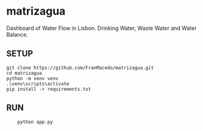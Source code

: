 # matrizagua

Dashboard of Water Flow in Lisbon. Drinking Water, Waste Water and Water Balance.

## SETUP

```
git clone https://github.com/FranMacedo/matrizagua.git
cd matrizagua
python -m venv venv
.\venv\scripts\activate
pip install -r requirements.txt
```

## RUN

```
	python app.py
```

